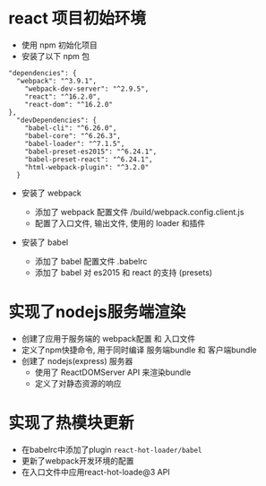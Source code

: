 # react 项目初始环境
*  使用 npm 初始化项目
  * 安装了以下 npm 包
```
"dependencies": {
  "webpack": "^3.9.1",
    "webpack-dev-server": "^2.9.5",
    "react": "^16.2.0",
    "react-dom": "^16.2.0"
},
  "devDependencies": {
    "babel-cli": "^6.26.0",
    "babel-core": "^6.26.3",
    "babel-loader": "^7.1.5",
    "babel-preset-es2015": "^6.24.1",
    "babel-preset-react": "^6.24.1",
    "html-webpack-plugin": "^3.2.0"
  }
```

* 安装了 webpack
  * 添加了 webpack 配置文件 /build/webpack.config.client.js
  * 配置了入口文件, 输出文件, 使用的 loader 和插件

* 安装了 babel
  * 添加了 babel 配置文件 .babelrc
  * 添加了 babel 对 es2015 和 react 的支持 (presets)

# 实现了nodejs服务端渲染
* 创建了应用于服务端的 webpack配置 和 入口文件
* 定义了npm快捷命令, 用于同时编译 服务端bundle 和 客户端bundle
* 创建了 nodejs(express) 服务器
  * 使用了 ReactDOMServer API 来渲染bundle
  * 定义了对静态资源的响应

# 实现了热模块更新
* 在babelrc中添加了plugin ```react-hot-loader/babel```
* 更新了webpack开发环境的配置
* 在入口文件中应用react-hot-loade@3 API


     

